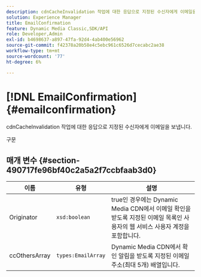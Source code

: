```yaml
---
description: cdnCacheInvalidation 작업에 대한 응답으로 지정된 수신자에게 이메일을 보냅니다.
solution: Experience Manager
title: EmailConfirmation
feature: Dynamic Media Classic,SDK/API
role: Developer,Admin
exl-id: b4698637-a897-47fa-92d4-4ab400e56962
source-git-commit: f42378a20b58e4c5ebc961c6526d7cecabc2ae38
workflow-type: tm+mt
source-wordcount: '77'
ht-degree: 6%

---
```


# [!DNL EmailConfirmation]{#emailconfirmation}

cdnCacheInvalidation 작업에 대한 응답으로 지정된 수신자에게 이메일을 보냅니다.

구문

## 매개 변수 {#section-490717fe96bf40c2a5a2f7ccbfaab3d0}

| 이름 | 유형 | 설명 |
|---|---|---|
| Originator | `xsd:boolean` | true인 경우에는 Dynamic Media CDN에서 이메일 확인을 받도록 지정된 이메일 목록인 사용자의 웹 서비스 사용자 계정을 포함합니다. |
| ccOthersArray | `types:EmailArray` | Dynamic Media CDN에서 확인 알림을 받도록 지정된 이메일 주소(최대 5개) 배열입니다. |

